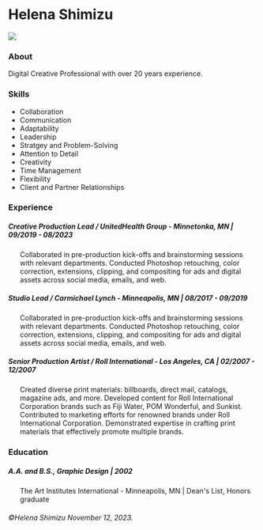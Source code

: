 <!DOCTYPE html>
<html>
<head>
  
  <link rel="stylesheet" href="style.css"/>
  <meta charset="utf-8">
  <meta name="viewport" content="width=device-width">
  <title>Helena Shimizu Resume</title>
</head>
  
</body>
<div>
  <h1>Helena Shimizu</h1>
  <img src="https://www.helenashimizu.com/uploads/4/4/6/0/44608943/published/photo-on-9-26-23-at-10-45-am.jpg?1697742054"/>
  
  <div class="exp-header">
  <h3>About</h3>
  <p>Digital Creative Professional with over 20 years experience.</p>
      </div>
  
 <h3>Skills</h3>

  <ul>
   <li>Collaboration</li>
   <li>Communication</li> 
   <li>Adaptability</li>  
   <li>Leadership</li> 
   <li>Stratgey and Problem-Solving</li> 
   <li>Attention to Detail</li> 
   <li>Creativity</li> 
   <li>Time Management</li> 
   <li>Flexibility</li> 
   <li>Client and Partner Relationships</li>
  </ul>
  
<div>  

  <h3>Experience</h3>
  <p>
  <h5>Creative Production Lead / UnitedHealth Group - Minnetonka, MN | 09/2019 - 08/2023</h5>
     <ul>Collaborated in pre-production kick-offs and brainstorming sessions with relevant departments. 
Conducted Photoshop retouching, color correction, extensions, clipping, and compositing for ads and digital assets across social media, emails, and web.</ul>
  </div>

<div>
  <h5>Studio Lead / Carmichael Lynch - Minneapolis, MN | 08/2017 - 09/2019</h3> 

  <ul>
  <p>Collaborated in pre-production kick-offs and brainstorming sessions with relevant departments. 
Conducted Photoshop retouching, color correction, extensions, clipping, and compositing for ads and digital assets across social media, emails, and web.</div>

  
  <div>
    <h5>Senior Production Artist / Roll International - Los Angeles, CA | 02/2007 - 12/2007 </h5>
    <ol>Created diverse print materials: billboards, direct mail, catalogs, magazine ads, and more. 
Developed content for Roll International Corporation brands such as Fiji Water, POM Wonderful, and Sunkist. 
Contributed to marketing efforts for renowned brands under Roll International Corporation. 
Demonstrated expertise in crafting print materials that effectively promote multiple brands. 
  </div>
  
<div>
  <h3>Education</h3>
  <p>
  <h5>A.A. and B.S., Graphic Design | 2002 </h5>
  <ul>The Art Institutes International - Minneapolis, MN | Dean's List, Honors graduate</p>
    </div>
    
<div class="footer">
  <h6>©Helena Shimizu November 12, 2023.</h6>
    </div>
  
 <body>
   </html>

